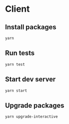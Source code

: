 # Client

## Install packages

    yarn

## Run tests

    yarn test

## Start dev server

    yarn start

## Upgrade packages

    yarn upgrade-interactive
